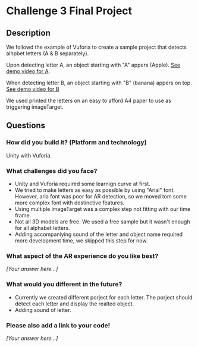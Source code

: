 # Challenge 3 Final Project

## Description

We followd the example of Vuforia to create a sample project that detects alhpbet letters (A & B separately).

Upon detecting letter A, an object starting with "A" appers (Apple). [See demo video for A](https://gitlab.refugeelearning.site/rla/Discovery/team-template/blob/master/challenge3/AR-demo-A.mov).

When detecting letter B, an object starting with "B" (banana) appers on top. [See demo video for B](https://gitlab.refugeelearning.site/rla/Discovery/team-template/blob/master/challenge3/AR-demo-B%202.mov)

We used printed the letters on an easy to afford A4 paper to use as triggering imageTarget.



## Questions

### How did you build it? (Platform and technology)

Unity with Vuforia.


### What challenges did you face?

- Unity and Vuforia required some learnign curve at first.
- We tried to make letters as easy as possible by using "Arial" font. However, aria font was poor for AR detection, so we moved tom some more complex font with destinctive features.
- Using multiple imageTarget was a complex step not fitting with our time frame.
- Not all 3D models are free. We used a free sample but it wasn't enough for all alphabet letters.
- Adding accompaniying sound of the letter and object name required more development time, we skipped this step for now.

### What aspect of the AR experience do you like best? 

*[Your answer here...]*

### What would you different in the future? 

- Currently we created different porject for each letter. The porject should detect each letter and display the realted object.
- Adding sound of letter.

### Please also add a link to your code!

*[Your answer here...]*
